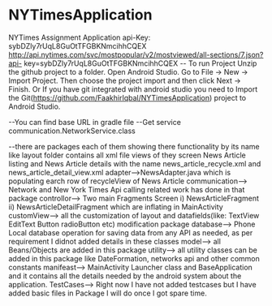# NYTimesApplication
NYTimes Assignment Application
api-Key: sybDZly7rUqL8GuOtTFGBKNmcihhCQEX
http://api.nytimes.com/svc/mostpopular/v2/mostviewed/all-sections/7.json?api- key=sybDZly7rUqL8GuOtTFGBKNmcihhCQEX
-- To run Project Unzip the github project to a folder. Open Android Studio. Go to File -> New -> Import Project.
   Then choose the project import and then click Next -> Finish.
   Or If you have git integrated with android studio you need to Import the Git(https://github.com/FaakhirIqbal/NYTimesApplication) project to Android Studio.

--You can find base URL in gradle file --Get service communication.NetworkService.class

--there are packages each of them showing there functionality by its name
like layout folder contains all xml file views of they screen News Article listing and News Article details with the name news_article_recycle.xml and
news_article_detail_view.xml
adapter-->NewsAdapter.java which is populating earch row of recycleView of News Article 
communication--> Network and New York Times Api calling related work has done in that package
controllor--> Two main Fragments Screen i) NewsArticleFragment ii) NewsArticleDetailFragment which are inflating in MainActivity
customView--> all the customization of layout and datafields(like: TextView EditText Button radioButton etc) modification package
database--> Phone Local database operation for saving data from any API as needed, as per requirement I didnot added details in these classes
model--> all Beans/Objects are added in this package
utility--> all utility classes can be added in this package like DateFormation, networks api and other common constants 
manifeast--> MainActivity Launcher class and BaseApplication and it contains all the details needed by the android system about the application.
TestCases--> Right now I have not added testcases but I have added basic files in Package I will do once I got spare time.
